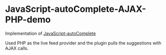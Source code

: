 JavaScript-autoComplete-AJAX-PHP-demo
===================

Implementation of <a href="https://github.com/Pixabay/JavaScript-autoComplete">JavaScript-autoComplete</a>

Used PHP as the live feed provider and the plugin pulls the suggestions with AJAX calls.
